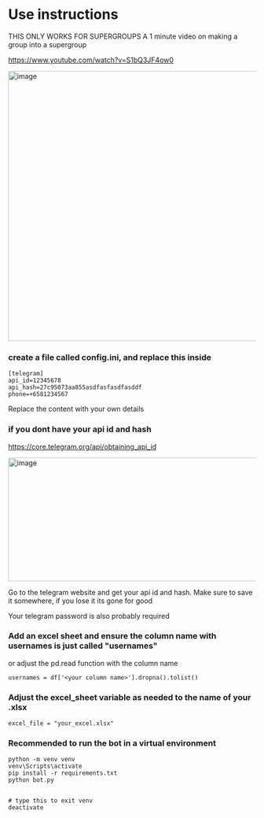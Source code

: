 # Use instructions

THIS ONLY WORKS FOR SUPERGROUPS
A 1 minute video on making a group into a supergroup

https://www.youtube.com/watch?v=S1bQ3JF4ow0

<img width="602" height="549" alt="image" src="https://github.com/user-attachments/assets/1ae52a7b-67c6-4d51-8dd8-b62218f11bbd" />


### create a file called config.ini, and replace this inside
```
[telegram]
api_id=12345678
api_hash=27c95073aa855asdfasfasdfasddf
phone=+6581234567
```

Replace the content with your own details

### if you dont have your api id and hash
https://core.telegram.org/api/obtaining_api_id

<img width="850" height="251" alt="image" src="https://github.com/user-attachments/assets/99a9f21f-8036-4e6a-b1fd-db4c42486812" />

Go to the telegram website and get your api id and hash. Make sure to save it somewhere, if you lose it its gone for good

Your telegram password is also probably required

### Add an excel sheet and ensure the column name with usernames is just called "usernames"
or adjust the pd.read function with the column name
```
usernames = df['<your column name>'].dropna().tolist()
```

### Adjust the excel_sheet variable as needed to the name of your .xlsx
```
excel_file = "your_excel.xlsx"
```

### Recommended to run the bot in a virtual environment

```
python -m venv venv
venv\Scripts\activate
pip install -r requirements.txt
python bot.py


# type this to exit venv 
deactivate
```





